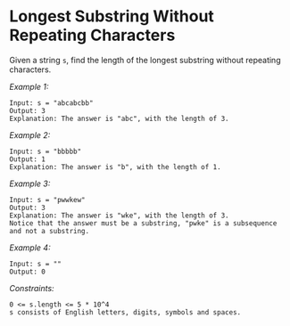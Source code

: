 # Longest Substring Without Repeating Characters

Given a string `s`, find the length of the longest substring without repeating characters.

*Example 1:*

    Input: s = "abcabcbb"
    Output: 3
    Explanation: The answer is "abc", with the length of 3.

*Example 2:*

    Input: s = "bbbbb"
    Output: 1
    Explanation: The answer is "b", with the length of 1.

*Example 3:*

    Input: s = "pwwkew"
    Output: 3
    Explanation: The answer is "wke", with the length of 3.
    Notice that the answer must be a substring, "pwke" is a subsequence and not a substring.

*Example 4:*

    Input: s = ""
    Output: 0

*Constraints:*

    0 <= s.length <= 5 * 10^4
    s consists of English letters, digits, symbols and spaces.

